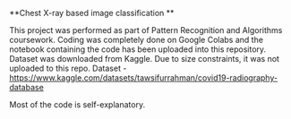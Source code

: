 **Chest X-ray based image classification
**

This project was performed as part of Pattern Recognition and Algorithms coursework. 
Coding was completely done on Google Colabs and the notebook containing the code has been uploaded into this repository.
Dataset was downloaded from Kaggle. Due to size constraints, it was not uploaded to this repo.
Dataset - https://www.kaggle.com/datasets/tawsifurrahman/covid19-radiography-database

Most of the code is self-explanatory.
